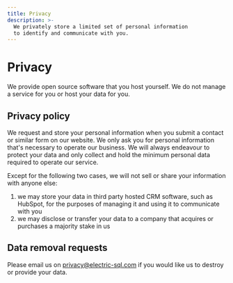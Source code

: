 ```yaml
---
title: Privacy
description: >-
  We privately store a limited set of personal information
  to identify and communicate with you.
---
```


# Privacy

We provide open source software that you host yourself. We do not manage a service for you or host your data for you.

## Privacy policy

We request and store your personal information when you submit a contact or similar form on our website. We only ask you for personal information that's necessary to operate our business. We will always endeavour to protect your data and only collect and hold the minimum personal data required to operate our service.

Except for the following two cases, we will not sell or share your information with anyone else:

1. we may store your data in third party hosted CRM software, such as HubSpot, for the purposes of managing it and using it to communicate with you
2. we may disclose or transfer your data to a company that acquires or purchases a majority stake in us

## Data removal requests

Please email us on [privacy@electric-sql.com](mailto:privacy@electric-sql.com) if you would like us to destroy or provide your data.
